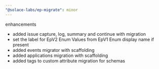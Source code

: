 ```yaml
---
"@solace-labs/ep-migrate": minor
---
```


enhancements

- added issue capture, log, summary and continue with migration
- set the label for EpV2 Enum Values from EpV1 Enum display name if present
- added events migrator with scaffolding
- added applications migration with scaffolding
- added tags to custom attribute migration for schemas
